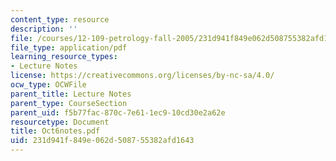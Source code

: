 ```yaml
---
content_type: resource
description: ''
file: /courses/12-109-petrology-fall-2005/231d941f849e062d508755382afd1643_Oct6notes.pdf
file_type: application/pdf
learning_resource_types:
- Lecture Notes
license: https://creativecommons.org/licenses/by-nc-sa/4.0/
ocw_type: OCWFile
parent_title: Lecture Notes
parent_type: CourseSection
parent_uid: f5b77fac-870c-7e61-1ec9-10cd30e2a62e
resourcetype: Document
title: Oct6notes.pdf
uid: 231d941f-849e-062d-5087-55382afd1643
---
```

